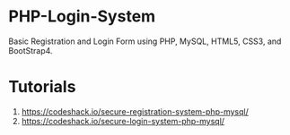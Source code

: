 # PHP-Login-System

Basic Registration and Login Form using PHP, MySQL, HTML5, CSS3, and BootStrap4.

# Tutorials
1. https://codeshack.io/secure-registration-system-php-mysql/
2. https://codeshack.io/secure-login-system-php-mysql/
